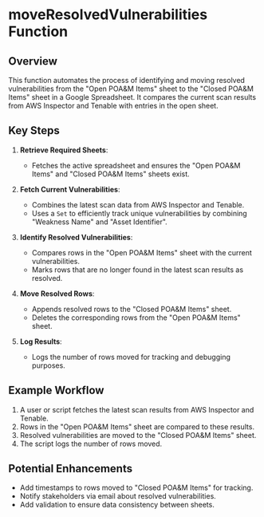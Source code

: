 
# moveResolvedVulnerabilities Function

## Overview
This function automates the process of identifying and moving resolved vulnerabilities from the "Open POA&M Items" sheet to the "Closed POA&M Items" sheet in a Google Spreadsheet. It compares the current scan results from AWS Inspector and Tenable with entries in the open sheet.

## Key Steps
1. **Retrieve Required Sheets**:
   - Fetches the active spreadsheet and ensures the "Open POA&M Items" and "Closed POA&M Items" sheets exist.

2. **Fetch Current Vulnerabilities**:
   - Combines the latest scan data from AWS Inspector and Tenable.
   - Uses a `Set` to efficiently track unique vulnerabilities by combining "Weakness Name" and "Asset Identifier".

3. **Identify Resolved Vulnerabilities**:
   - Compares rows in the "Open POA&M Items" sheet with the current vulnerabilities.
   - Marks rows that are no longer found in the latest scan results as resolved.

4. **Move Resolved Rows**:
   - Appends resolved rows to the "Closed POA&M Items" sheet.
   - Deletes the corresponding rows from the "Open POA&M Items" sheet.

5. **Log Results**:
   - Logs the number of rows moved for tracking and debugging purposes.

## Example Workflow

1. A user or script fetches the latest scan results from AWS Inspector and Tenable.
2. Rows in the "Open POA&M Items" sheet are compared to these results.
3. Resolved vulnerabilities are moved to the "Closed POA&M Items" sheet.
4. The script logs the number of rows moved.

## Potential Enhancements
- Add timestamps to rows moved to "Closed POA&M Items" for tracking.
- Notify stakeholders via email about resolved vulnerabilities.
- Add validation to ensure data consistency between sheets.
